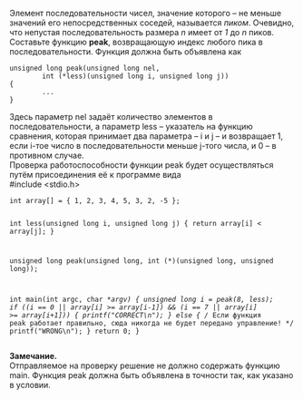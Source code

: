 <p>Элемент последовательности чисел, значение которого – не меньше значений его непосредственных соседей, называется <em>пиком</em>. Очевидно, что непустая последовательность размера <em>n</em> имеет от <em>1</em> до <em>n</em> пиков.<br>
Составьте функцию <strong>peak</strong>, возвращающую индекс любого пика в последовательности. Функция должна быть объявлена как</p>
<pre><code>unsigned long peak(unsigned long nel, 
        int (*less)(unsigned long i, unsigned long j)) 
{ 
        ... 
}
</code></pre>
<p>Здесь параметр nel задаёт количество элементов в последовательности, а параметр less – указатель на функцию сравнения, которая принимает два параметра – i и j – и возвращает 1, если i-тое число в последовательности меньше j-того числа, и 0 – в противном случае.<br>
Проверка работоспособности функции peak будет осуществляться путём присоединения её к программе вида<br>
#include &lt;stdio.h&gt;</p>
<pre><code>int array[] = { 1, 2, 3, 4, 5, 3, 2, -5 }; 
 
int less(unsigned long i, unsigned long j) 
{ 
        return array[i] &lt; array[j]; 
} 
 
unsigned long peak(unsigned long, 
        int (*)(unsigned long, unsigned long)); 
 
int main(int argc, char **argv) 
{ 
        unsigned long i = peak(8, less); 
        if ((i == 0 || array[i] &gt;= array[i-1]) &amp;&amp; 
                (i == 7 || array[i] &gt;= array[i+1])) { 
                printf(&quot;CORRECT\n&quot;); 
        } else { 
                /* Если функция peak работает правильно, 
                сюда никогда не будет передано 
                управление! */ 
                printf(&quot;WRONG\n&quot;); 
        } 
        return 0; 
}
</code></pre>
<p><strong>Замечание.</strong><br>
Отправляемое на проверку решение не должно содержать функцию main. Функция peak должна быть объявлена в точности так, как указано в условии.</p>
